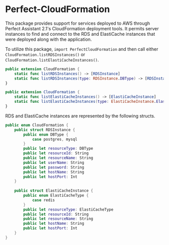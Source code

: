 # Perfect-CloudFormation

This package provides support for services deployed to AWS through Perfect Assistant 2.1's CloudFormation deployment tools. It permits server instances to find and connect to the RDS and ElastiCache instances that were deployed along with the application.

To utilize this package, `import PerfectCloudFormation` and then call either `CloudFormation.listRDSInstances()` or `CloudFormation.listElastiCacheInstances()`.

```swift
public extension CloudFormation {
	static func listRDSInstances() -> [RDSInstance]
	static func listRDSInstances(type: RDSInstance.DBType) -> [RDSInstance]
}

public extension CloudFormation {
	static func listElastiCacheInstances() -> [ElastiCacheInstance]
	static func listElastiCacheInstances(type: ElastiCacheInstance.ElastiCacheType) -> [ElastiCacheInstance]
}
```

RDS and ElastiCache instances are represented by the following structs.

```swift
public enum CloudFormation {
	public struct RDSInstance {
		public enum DBType {
			case postgres, mysql
		}
		public let resourceType: DBType
		public let resourceId: String
		public let resourceName: String
		public let userName: String
		public let password: String
		public let hostName: String
		public let hostPort: Int
	}
	
	public struct ElastiCacheInstance {
		public enum ElastiCacheType {
			case redis
		}
		public let resourceType: ElastiCacheType
		public let resourceId: String
		public let resourceName: String
		public let hostName: String
		public let hostPort: Int
	}
}
```


